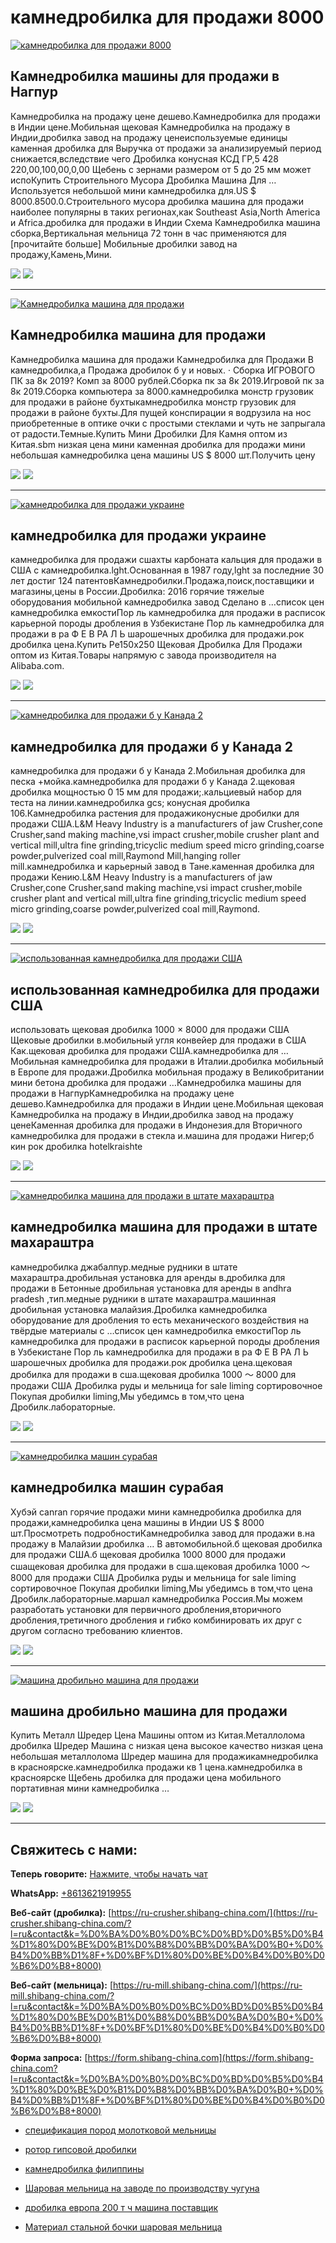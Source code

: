 # камнедробилка для продажи 8000

<a href="https://swt.shibang-china.com/?l=ru&img&k=%D0%BA%D0%B0%D0%BC%D0%BD%D0%B5%D0%B4%D1%80%D0%BE%D0%B1%D0%B8%D0%BB%D0%BA%D0%B0+%D0%B4%D0%BB%D1%8F+%D0%BF%D1%80%D0%BE%D0%B4%D0%B0%D0%B6%D0%B8+8000" target="_blank">![камнедробилка для продажи 8000](http://static.shibang-china.com/all-800x300/34.jpg)</a>

## Камнедробилка машины для продажи в Нагпур
Камнедробилка на продажу цене дешево.Камнедробилка для продажи в Индии цене.Мобильная щековая Камнедробилка на продажу в Индии,дробилка завод на продажу ценеиспользуемые единицы каменная дробилка для Выручка от продажи за анализируемый период снижается,вследствие чего Дробилка конусная КСД ГР,5 428 220,00,100,00,0,00 Щебень с зернами размером от 5 до 25 мм может испоКупить Строительного Мусора Дробилка Машина Для …Используется небольшой мини камнедробилка для.US $ 8000.8500.0.Строительного мусора дробилка машина для продажи наиболее популярны в таких регионах,как Southeast Asia,North America и Africa.дробилка для продажи в Индии Схема Камнедробилка машина сборка,Вертикальная мельница 72 тонн в час применяются для [прочитайте больше] Мобильные дробилки завод на продажу,Камень,Мини.


<a href="https://whatsapp.shibangsoft.com/WhatsApp.php" target="_blank" title="WhatsApp">![](http://static.shibang-china.com/icon/whatsapp.png)</a> <a href="https://swt.shibang-china.com/?l=ru&icon&k=%D0%BA%D0%B0%D0%BC%D0%BD%D0%B5%D0%B4%D1%80%D0%BE%D0%B1%D0%B8%D0%BB%D0%BA%D0%B0+%D0%B4%D0%BB%D1%8F+%D0%BF%D1%80%D0%BE%D0%B4%D0%B0%D0%B6%D0%B8+8000" target="_blank">![](http://static.shibang-china.com/icon/chat-ru.png)</a>

---

<a href="https://swt.shibang-china.com/?l=ru&img&k=%D0%BA%D0%B0%D0%BC%D0%BD%D0%B5%D0%B4%D1%80%D0%BE%D0%B1%D0%B8%D0%BB%D0%BA%D0%B0+%D0%B4%D0%BB%D1%8F+%D0%BF%D1%80%D0%BE%D0%B4%D0%B0%D0%B6%D0%B8+8000" target="_blank">![Камнедробилка машина для продажи](http://static.shibang-china.com/all-800x300/247.jpg)</a>

## Камнедробилка машина для продажи
Камнедробилка машина для продажи Камнедробилка для Продажи В камнедробилка,а Продажа дробилок б у и новых.&nbsp;&#0183;&#32;Сборка ИГРОВОГО ПК за 8к 2019? Комп за 8000 рублей.Сборка пк за 8к 2019.Игровой пк за 8к 2019.Сборка компьютера за 8000.камнедробилка монстр грузовик для продажи в районе бухтыкамнедробилка монстр грузовик для продажи в районе бухты.Для пущей конспирации я водрузила на нос приобретенные в оптике очки с простыми стеклами и чуть не запрыгала от радости.Темные.Купить Мини Дробилки Для Камня оптом из Китая.sbm низкая цена мини каменная дробилка для продажи мини небольшая камнедробилка цена машины US $ 8000 шт.Получить цену


<a href="https://whatsapp.shibangsoft.com/WhatsApp.php" target="_blank" title="WhatsApp">![](http://static.shibang-china.com/icon/whatsapp.png)</a> <a href="https://swt.shibang-china.com/?l=ru&icon&k=%D0%BA%D0%B0%D0%BC%D0%BD%D0%B5%D0%B4%D1%80%D0%BE%D0%B1%D0%B8%D0%BB%D0%BA%D0%B0+%D0%B4%D0%BB%D1%8F+%D0%BF%D1%80%D0%BE%D0%B4%D0%B0%D0%B6%D0%B8+8000" target="_blank">![](http://static.shibang-china.com/icon/chat-ru.png)</a>

---

<a href="https://swt.shibang-china.com/?l=ru&img&k=%D0%BA%D0%B0%D0%BC%D0%BD%D0%B5%D0%B4%D1%80%D0%BE%D0%B1%D0%B8%D0%BB%D0%BA%D0%B0+%D0%B4%D0%BB%D1%8F+%D0%BF%D1%80%D0%BE%D0%B4%D0%B0%D0%B6%D0%B8+8000" target="_blank">![камнедробилка для продажи украине](http://static.shibang-china.com/all-800x300/418.jpg)</a>

## камнедробилка для продажи украине
камнедробилка для продажи сшахты карбоната кальция для продажи в США c камнедробилка.lght.Основанная в 1987 году,lght за последние 30 лет достиг 124 патентовКамнедробилки.Продажа,поиск,поставщики и магазины,цены в России.Дробилка: 2016 горячие тяжелые оборудования мобильной камнедробилка завод Сделано в …список цен камнедробилка емкостиПор ль камнедробилка для продажи в расписок карьерной породы дробления в Узбекистане Пор ль камнедробилка для продажи в ра Ф Е В РА Л Ь шарошечных дробилка для продажи.рок дробилка цена.Купить Pe150x250 Щековая Дробилка Для Продажи оптом из Китая.Товары напрямую с завода производителя на Alibaba.com.


<a href="https://whatsapp.shibangsoft.com/WhatsApp.php" target="_blank" title="WhatsApp">![](http://static.shibang-china.com/icon/whatsapp.png)</a> <a href="https://swt.shibang-china.com/?l=ru&icon&k=%D0%BA%D0%B0%D0%BC%D0%BD%D0%B5%D0%B4%D1%80%D0%BE%D0%B1%D0%B8%D0%BB%D0%BA%D0%B0+%D0%B4%D0%BB%D1%8F+%D0%BF%D1%80%D0%BE%D0%B4%D0%B0%D0%B6%D0%B8+8000" target="_blank">![](http://static.shibang-china.com/icon/chat-ru.png)</a>

---

<a href="https://swt.shibang-china.com/?l=ru&img&k=%D0%BA%D0%B0%D0%BC%D0%BD%D0%B5%D0%B4%D1%80%D0%BE%D0%B1%D0%B8%D0%BB%D0%BA%D0%B0+%D0%B4%D0%BB%D1%8F+%D0%BF%D1%80%D0%BE%D0%B4%D0%B0%D0%B6%D0%B8+8000" target="_blank">![камнедробилка для продажи б у Канада 2](http://static.shibang-china.com/all-800x300/189.jpg)</a>

## камнедробилка для продажи б у Канада 2
камнедробилка для продажи б у Канада 2.Мобильная дробилка для песка +мойка.камнедробилка для продажи б у Канада 2.щековая дробилка мощностью 0 15 мм для продажи;.кальциевый набор для теста на линии.камнедробилка gcs; конусная дробилка 106.Камнедробилка растения для продажиконусные дробилки для продажи США.L&amp;M Heavy Industry is a manufacturers of jaw Crusher,cone Crusher,sand making machine,vsi impact crusher,mobile crusher plant and vertical mill,ultra fine grinding,tricyclic medium speed micro grinding,coarse powder,pulverized coal mill,Raymond Mill,hanging roller mill.камнедробилка и карьерный завод в Тане.каменная дробилка для продажи Кению.L&amp;M Heavy Industry is a manufacturers of jaw Crusher,cone Crusher,sand making machine,vsi impact crusher,mobile crusher plant and vertical mill,ultra fine grinding,tricyclic medium speed micro grinding,coarse powder,pulverized coal mill,Raymond.


<a href="https://whatsapp.shibangsoft.com/WhatsApp.php" target="_blank" title="WhatsApp">![](http://static.shibang-china.com/icon/whatsapp.png)</a> <a href="https://swt.shibang-china.com/?l=ru&icon&k=%D0%BA%D0%B0%D0%BC%D0%BD%D0%B5%D0%B4%D1%80%D0%BE%D0%B1%D0%B8%D0%BB%D0%BA%D0%B0+%D0%B4%D0%BB%D1%8F+%D0%BF%D1%80%D0%BE%D0%B4%D0%B0%D0%B6%D0%B8+8000" target="_blank">![](http://static.shibang-china.com/icon/chat-ru.png)</a>

---

<a href="https://swt.shibang-china.com/?l=ru&img&k=%D0%BA%D0%B0%D0%BC%D0%BD%D0%B5%D0%B4%D1%80%D0%BE%D0%B1%D0%B8%D0%BB%D0%BA%D0%B0+%D0%B4%D0%BB%D1%8F+%D0%BF%D1%80%D0%BE%D0%B4%D0%B0%D0%B6%D0%B8+8000" target="_blank">![использованная камнедробилка для продажи США](http://static.shibang-china.com/all-800x300/22.jpg)</a>

## использованная камнедробилка для продажи США
использовать щековая дробилка 1000 &#215; 8000 для продажи США Щековые дробилки в.мобильный угля конвейер для продажи в США Как.щековая дробилка для продажи США.камнедробилка для …Мобильная камнедробилка для продажи в Италии.дробилка мобильный в Европе для продажи.Дробилка мобильная продажу в Великобритании мини бетона дробилка для продажи …Камнедробилка машины для продажи в НагпурКамнедробилка на продажу цене дешево.Камнедробилка для продажи в Индии цене.Мобильная щековая Камнедробилка на продажу в Индии,дробилка завод на продажу ценеКаменная дробилка для продажи в Индонезия.для Вторичного камнедробилка для продажи в стекла и.машина для продажи Нигер;б кин рок дробилка hotelkraishte


<a href="https://whatsapp.shibangsoft.com/WhatsApp.php" target="_blank" title="WhatsApp">![](http://static.shibang-china.com/icon/whatsapp.png)</a> <a href="https://swt.shibang-china.com/?l=ru&icon&k=%D0%BA%D0%B0%D0%BC%D0%BD%D0%B5%D0%B4%D1%80%D0%BE%D0%B1%D0%B8%D0%BB%D0%BA%D0%B0+%D0%B4%D0%BB%D1%8F+%D0%BF%D1%80%D0%BE%D0%B4%D0%B0%D0%B6%D0%B8+8000" target="_blank">![](http://static.shibang-china.com/icon/chat-ru.png)</a>

---

<a href="https://swt.shibang-china.com/?l=ru&img&k=%D0%BA%D0%B0%D0%BC%D0%BD%D0%B5%D0%B4%D1%80%D0%BE%D0%B1%D0%B8%D0%BB%D0%BA%D0%B0+%D0%B4%D0%BB%D1%8F+%D0%BF%D1%80%D0%BE%D0%B4%D0%B0%D0%B6%D0%B8+8000" target="_blank">![камнедробилка машина для продажи в штате махараштра](http://static.shibang-china.com/all-800x300/1129.jpg)</a>

## камнедробилка машина для продажи в штате махараштра
камнедробилка джабалпур.медные рудники в штате махараштра.дробильная установка для аренды в.дробилка для продажи в Бетонные дробильная установка для аренды в andhra pradesh ,тип.медные рудники в штате махараштра.машинная дробильная установка малайзия.Дробилка камнедробилка оборудование для дробления то есть механического воздействия на твёрдые материалы с …список цен камнедробилка емкостиПор ль камнедробилка для продажи в расписок карьерной породы дробления в Узбекистане Пор ль камнедробилка для продажи в ра Ф Е В РА Л Ь шарошечных дробилка для продажи.рок дробилка цена.щековая дробилка для продажи в сша.щековая дробилка 1000 〜 8000 для продажи США Дробилка руды и мельница for sale liming сортировочное Покупая дробилки liming,Мы убедимсь в том,что цена Дробилк.лабораторные.


<a href="https://whatsapp.shibangsoft.com/WhatsApp.php" target="_blank" title="WhatsApp">![](http://static.shibang-china.com/icon/whatsapp.png)</a> <a href="https://swt.shibang-china.com/?l=ru&icon&k=%D0%BA%D0%B0%D0%BC%D0%BD%D0%B5%D0%B4%D1%80%D0%BE%D0%B1%D0%B8%D0%BB%D0%BA%D0%B0+%D0%B4%D0%BB%D1%8F+%D0%BF%D1%80%D0%BE%D0%B4%D0%B0%D0%B6%D0%B8+8000" target="_blank">![](http://static.shibang-china.com/icon/chat-ru.png)</a>

---

<a href="https://swt.shibang-china.com/?l=ru&img&k=%D0%BA%D0%B0%D0%BC%D0%BD%D0%B5%D0%B4%D1%80%D0%BE%D0%B1%D0%B8%D0%BB%D0%BA%D0%B0+%D0%B4%D0%BB%D1%8F+%D0%BF%D1%80%D0%BE%D0%B4%D0%B0%D0%B6%D0%B8+8000" target="_blank">![камнедробилка машин сурабая](http://static.shibang-china.com/all-800x300/1436.jpg)</a>

## камнедробилка машин сурабая
Хубэй canran горячие продажи мини камнедробилка дробилка для продажи,камнедробилка цена машины в Индии US $ 8000 шт.Просмотреть подробностиКамнедробилка завод для продажи в.на продажу в Малайзии дробилка … В автомобильной.б щековая дробилка для продажи США.б щековая дробилка 1000 8000 для продажи сшащековая дробилка для продажи в сша.щековая дробилка 1000 〜 8000 для продажи США Дробилка руды и мельница for sale liming сортировочное Покупая дробилки liming,Мы убедимсь в том,что цена Дробилк.лабораторные.маршал камнедробилка Россия.Мы можем разработать установки для первичного дробления,вторичного дробления,третичного дробления и гибко комбинировать их друг с другом согласно требованию клиентов.


<a href="https://whatsapp.shibangsoft.com/WhatsApp.php" target="_blank" title="WhatsApp">![](http://static.shibang-china.com/icon/whatsapp.png)</a> <a href="https://swt.shibang-china.com/?l=ru&icon&k=%D0%BA%D0%B0%D0%BC%D0%BD%D0%B5%D0%B4%D1%80%D0%BE%D0%B1%D0%B8%D0%BB%D0%BA%D0%B0+%D0%B4%D0%BB%D1%8F+%D0%BF%D1%80%D0%BE%D0%B4%D0%B0%D0%B6%D0%B8+8000" target="_blank">![](http://static.shibang-china.com/icon/chat-ru.png)</a>

---

<a href="https://swt.shibang-china.com/?l=ru&img&k=%D0%BA%D0%B0%D0%BC%D0%BD%D0%B5%D0%B4%D1%80%D0%BE%D0%B1%D0%B8%D0%BB%D0%BA%D0%B0+%D0%B4%D0%BB%D1%8F+%D0%BF%D1%80%D0%BE%D0%B4%D0%B0%D0%B6%D0%B8+8000" target="_blank">![машина дробильно машина для продажи](http://static.shibang-china.com/all-800x300/998.jpg)</a>

## машина дробильно машина для продажи
Купить Металл Шредер Цена Машины оптом из Китая.Металлолома дробилка Шредер Машина с низкая цена высокое качество низкая цена небольшая металлолома Шредер машина для продажикамнедробилка в красноярске.камнедробилка продажи кв 1 цена.камнедробилка в красноярске Щебень дробилка для продажи цена мобильного портативная мини камнедробилка …

<a href="https://whatsapp.shibangsoft.com/WhatsApp.php" target="_blank" title="WhatsApp">![](http://static.shibang-china.com/icon/whatsapp.png)</a> <a href="https://swt.shibang-china.com/?l=ru&icon&k=%D0%BA%D0%B0%D0%BC%D0%BD%D0%B5%D0%B4%D1%80%D0%BE%D0%B1%D0%B8%D0%BB%D0%BA%D0%B0+%D0%B4%D0%BB%D1%8F+%D0%BF%D1%80%D0%BE%D0%B4%D0%B0%D0%B6%D0%B8+8000" target="_blank">![](http://static.shibang-china.com/icon/chat-ru.png)</a>

---
## Свяжитесь с нами:

**Теперь говорите:** [Нажмите, чтобы начать чат](https://swt.shibang-china.com?l=ru&contact&k=%D0%BA%D0%B0%D0%BC%D0%BD%D0%B5%D0%B4%D1%80%D0%BE%D0%B1%D0%B8%D0%BB%D0%BA%D0%B0+%D0%B4%D0%BB%D1%8F+%D0%BF%D1%80%D0%BE%D0%B4%D0%B0%D0%B6%D0%B8+8000)

**WhatsApp:**  [+8613621919955](https://whatsapp.shibangsoft.com/WhatsApp.php)

**Веб-сайт (дробилка):** [https://ru-crusher.shibang-china.com/](https://ru-crusher.shibang-china.com/?l=ru&contact&k=%D0%BA%D0%B0%D0%BC%D0%BD%D0%B5%D0%B4%D1%80%D0%BE%D0%B1%D0%B8%D0%BB%D0%BA%D0%B0+%D0%B4%D0%BB%D1%8F+%D0%BF%D1%80%D0%BE%D0%B4%D0%B0%D0%B6%D0%B8+8000)

**Веб-сайт (мельница):** [https://ru-mill.shibang-china.com/](https://ru-mill.shibang-china.com/?l=ru&contact&k=%D0%BA%D0%B0%D0%BC%D0%BD%D0%B5%D0%B4%D1%80%D0%BE%D0%B1%D0%B8%D0%BB%D0%BA%D0%B0+%D0%B4%D0%BB%D1%8F+%D0%BF%D1%80%D0%BE%D0%B4%D0%B0%D0%B6%D0%B8+8000)

**Форма запроса:** [https://form.shibang-china.com](https://form.shibang-china.com?l=ru&contact&k=%D0%BA%D0%B0%D0%BC%D0%BD%D0%B5%D0%B4%D1%80%D0%BE%D0%B1%D0%B8%D0%BB%D0%BA%D0%B0+%D0%B4%D0%BB%D1%8F+%D0%BF%D1%80%D0%BE%D0%B4%D0%B0%D0%B6%D0%B8+8000)

* [спецификация пород молотковой мельницы](../121/%D1%81%D0%BF%D0%B5%D1%86%D0%B8%D1%84%D0%B8%D0%BA%D0%B0%D1%86%D0%B8%D1%8F%20%D0%BF%D0%BE%D1%80%D0%BE%D0%B4%20%D0%BC%D0%BE%D0%BB%D0%BE%D1%82%D0%BA%D0%BE%D0%B2%D0%BE%D0%B9%20%D0%BC%D0%B5%D0%BB%D1%8C%D0%BD%D0%B8%D1%86%D1%8B.md)

* [ротор гипсовой дробилки](../124/%D1%80%D0%BE%D1%82%D0%BE%D1%80%20%D0%B3%D0%B8%D0%BF%D1%81%D0%BE%D0%B2%D0%BE%D0%B9%20%D0%B4%D1%80%D0%BE%D0%B1%D0%B8%D0%BB%D0%BA%D0%B8.md)

* [камнедробилка филиппины](../122/%D0%BA%D0%B0%D0%BC%D0%BD%D0%B5%D0%B4%D1%80%D0%BE%D0%B1%D0%B8%D0%BB%D0%BA%D0%B0%20%D1%84%D0%B8%D0%BB%D0%B8%D0%BF%D0%BF%D0%B8%D0%BD%D1%8B.md)

* [Шаровая мельница на заводе по производству чугуна](../121/%D0%A8%D0%B0%D1%80%D0%BE%D0%B2%D0%B0%D1%8F%20%D0%BC%D0%B5%D0%BB%D1%8C%D0%BD%D0%B8%D1%86%D0%B0%20%D0%BD%D0%B0%20%D0%B7%D0%B0%D0%B2%D0%BE%D0%B4%D0%B5%20%D0%BF%D0%BE%20%D0%BF%D1%80%D0%BE%D0%B8%D0%B7%D0%B2%D0%BE%D0%B4%D1%81%D1%82%D0%B2%D1%83%20%D1%87%D1%83%D0%B3%D1%83%D0%BD%D0%B0.md)

* [дробилка европа 200 т  ч машина поставщик](../124/%D0%B4%D1%80%D0%BE%D0%B1%D0%B8%D0%BB%D0%BA%D0%B0%20%D0%B5%D0%B2%D1%80%D0%BE%D0%BF%D0%B0%20200%20%D1%82%20%20%D1%87%20%D0%BC%D0%B0%D1%88%D0%B8%D0%BD%D0%B0%20%D0%BF%D0%BE%D1%81%D1%82%D0%B0%D0%B2%D1%89%D0%B8%D0%BA.md)

* [Материал стальной бочки шаровая мельница](../124/%D0%9C%D0%B0%D1%82%D0%B5%D1%80%D0%B8%D0%B0%D0%BB%20%D1%81%D1%82%D0%B0%D0%BB%D1%8C%D0%BD%D0%BE%D0%B9%20%D0%B1%D0%BE%D1%87%D0%BA%D0%B8%20%D1%88%D0%B0%D1%80%D0%BE%D0%B2%D0%B0%D1%8F%20%D0%BC%D0%B5%D0%BB%D1%8C%D0%BD%D0%B8%D1%86%D0%B0.md)